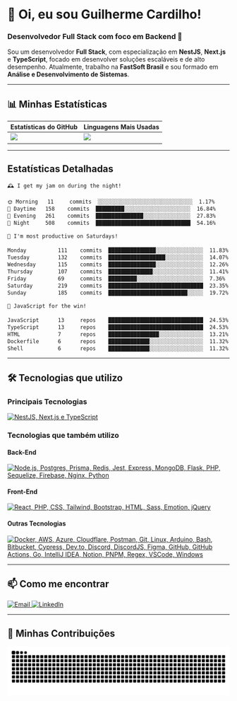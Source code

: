 # 👋 Oi, eu sou Guilherme Cardilho!

### Desenvolvedor Full Stack com foco em Backend 🚀

Sou um desenvolvedor **Full Stack**, com especialização em **NestJS**, **Next.js** e **TypeScript**, focado em desenvolver soluções escaláveis e de alto desempenho. Atualmente, trabalho na **FastSoft Brasil** e sou formado em **Análise e Desenvolvimento de Sistemas**.

---

## 📊 Minhas Estatísticas

| Estatísticas do GitHub | Linguagens Mais Usadas |
|------------------------|------------------------|
| <img src="https://github-readme-stats-nine-gamma-40.vercel.app/api?username=guicardilho&locale=pt-BR&hide_rank=true&rank_icon=github&show_icons=true&include_all_commits=true&hide=stars,issues,contribs&show=prs_merged&api_domain=https://github-readme-stats-nine-gamma-40.vercel.app&theme=dark" width="650"/> | <img src="https://github-readme-stats.vercel.app/api/top-langs/?username=guicardilho&layout=compact&theme=dark&include_all_commits=true&locale=pt-BR" width="340"/> |


---

## Estatísticas Detalhadas

<!-- README-STATS:START -->

```
🕰️ I get my jam on during the night!

🌞 Morning  	11     commits	░░░░░░░░░░░░░░░░░░░░░░░░░░░░░░	1.17%
🌆 Daytime  	158    commits	█████████░░░░░░░░░░░░░░░░░░░░░	16.84%
🌃 Evening  	261    commits	███████████████░░░░░░░░░░░░░░░	27.83%
🌙 Night    	508    commits	██████████████████████████████	54.16%
```

```
📅 I'm most productive on Saturdays!

Monday      	111    commits	███████████████░░░░░░░░░░░░░░░	11.83%
Tuesday     	132    commits	██████████████████░░░░░░░░░░░░	14.07%
Wednesday   	115    commits	███████████████░░░░░░░░░░░░░░░	12.26%
Thursday    	107    commits	██████████████░░░░░░░░░░░░░░░░	11.41%
Friday      	69     commits	█████████░░░░░░░░░░░░░░░░░░░░░	7.36%
Saturday    	219    commits	██████████████████████████████	23.35%
Sunday      	185    commits	█████████████████████████░░░░░	19.72%
```

```
🧪 JavaScript for the win!

JavaScript  	13     repos	██████████████████████████████	24.53%
TypeScript  	13     repos	██████████████████████████████	24.53%
HTML        	7      repos	████████████████░░░░░░░░░░░░░░	13.21%
Dockerfile  	6      repos	█████████████░░░░░░░░░░░░░░░░░	11.32%
Shell       	6      repos	█████████████░░░░░░░░░░░░░░░░░	11.32%
```

<!-- README-STATS:END -->

---

## 🛠️ Tecnologias que utilizo

### **Principais Tecnologias**
[![NestJS, Next.js e TypeScript](https://skillicons.dev/icons?i=nestjs,nextjs,typescript&theme=dark)](https://skillicons.dev)

### **Tecnologias que também utilizo**

#### **Back-End**
[![Node.js, Postgres, Prisma, Redis, Jest, Express, MongoDB, Flask, PHP, Sequelize, Firebase, Nginx, Python](https://skillicons.dev/icons?i=nodejs,postgres,prisma,redis,jest,express,mongodb,flask,php,sequelize,firebase,nginx,py&theme=dark)](https://skillicons.dev)

#### **Front-End**
[![React, PHP, CSS, Tailwind, Bootstrap, HTML, Sass, Emotion, jQuery](https://skillicons.dev/icons?i=react,php,css,tailwind,bootstrap,html,sass,emotion,jquery&theme=dark)](https://skillicons.dev)

#### **Outras Tecnologias**
[![Docker, AWS, Azure, Cloudflare, Postman, Git, Linux, Arduino, Bash, Bitbucket, Cypress, Dev.to, Discord, DiscordJS, Figma, GitHub, GitHub Actions, Go, IntelliJ IDEA, Notion, PNPM, Regex, VSCode, Windows](https://skillicons.dev/icons?i=docker,aws,azure,cloudflare,postman,git,linux,arduino,bash,bitbucket,cypress,devto,discord,discordjs,figma,github,githubactions,go,idea,notion,pnpm,regex,vscode,windows&theme=dark)](https://skillicons.dev)

---

## 📫 Como me encontrar

<p align="start">
  <a href="mailto:gui_cardilho@hotmail.com">
    <img src="https://img.shields.io/badge/-Email-%23333?style=for-the-badge&logo=gmail&logoColor=white" alt="Email">
  </a>
  <a href="https://www.linkedin.com/in/guilherme-cardilho" target="_blank">
    <img src="https://img.shields.io/badge/-LinkedIn-%230077B5?style=for-the-badge&logo=linkedin&logoColor=white" alt="LinkedIn">
  </a>
</p>

---

## 🐍 Minhas Contribuições

<picture>
  <source media="(prefers-color-scheme: dark)" srcset="https://raw.githubusercontent.com/GuiCardilho/GuiCardilho/output/github-snake-dark.svg" />
  <source media="(prefers-color-scheme: light)" srcset="https://raw.githubusercontent.com/GuiCardilho/GuiCardilho/output/github-snake.svg" />
  <img alt="github-snake" src="https://raw.githubusercontent.com/GuiCardilho/GuiCardilho/output/github-snake.svg" />
</picture>
